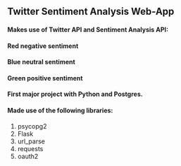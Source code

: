 ## Twitter Sentiment Analysis Web-App

#### Makes use of Twitter API and Sentiment Analysis API:
#### **Red** negative sentiment
#### **Blue** neutral sentiment
#### **Green** positive sentiment 

#### First major project with Python and Postgres.

#### Made use of the following libraries:
1. psycopg2
2. Flask
3. url_parse
4. requests
5. oauth2
